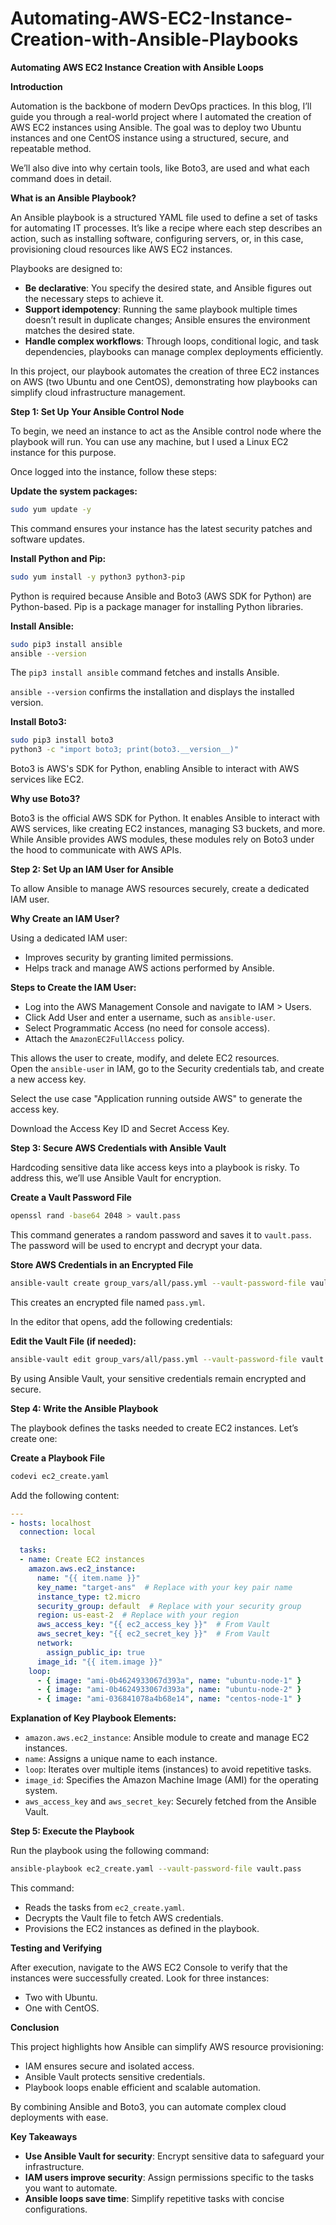# Automating-AWS-EC2-Instance-Creation-with-Ansible-Playbooks

**Automating AWS EC2 Instance Creation with Ansible Loops**

**Introduction**

Automation is the backbone of modern DevOps practices. In this blog, I’ll guide you through a real-world project where I automated the creation of AWS EC2 instances using Ansible. The goal was to deploy two Ubuntu instances and one CentOS instance using a structured, secure, and repeatable method.

We’ll also dive into why certain tools, like Boto3, are used and what each command does in detail.

**What is an Ansible Playbook?**

An Ansible playbook is a structured YAML file used to define a set of tasks for automating IT processes. It’s like a recipe where each step describes an action, such as installing software, configuring servers, or, in this case, provisioning cloud resources like AWS EC2 instances.

Playbooks are designed to:

- **Be declarative**: You specify the desired state, and Ansible figures out the necessary steps to achieve it.
- **Support idempotency**: Running the same playbook multiple times doesn’t result in duplicate changes; Ansible ensures the environment matches the desired state.
- **Handle complex workflows**: Through loops, conditional logic, and task dependencies, playbooks can manage complex deployments efficiently.

In this project, our playbook automates the creation of three EC2 instances on AWS (two Ubuntu and one CentOS), demonstrating how playbooks can simplify cloud infrastructure management.

**Step 1: Set Up Your Ansible Control Node**

To begin, we need an instance to act as the Ansible control node where the playbook will run. You can use any machine, but I used a Linux EC2 instance for this purpose.

Once logged into the instance, follow these steps:

**Update the system packages:**

```bash
sudo yum update -y
```

This command ensures your instance has the latest security patches and software updates.

**Install Python and Pip:**

```bash
sudo yum install -y python3 python3-pip
```

Python is required because Ansible and Boto3 (AWS SDK for Python) are Python-based. Pip is a package manager for installing Python libraries.

**Install Ansible:**

```bash
sudo pip3 install ansible
ansible --version
```

The `pip3 install ansible` command fetches and installs Ansible.

`ansible --version` confirms the installation and displays the installed version.

**Install Boto3:**

```bash
sudo pip3 install boto3
python3 -c "import boto3; print(boto3.__version__)"
```

Boto3 is AWS's SDK for Python, enabling Ansible to interact with AWS services like EC2.

**Why use Boto3?**

Boto3 is the official AWS SDK for Python. It enables Ansible to interact with AWS services, like creating EC2 instances, managing S3 buckets, and more. While Ansible provides AWS modules, these modules rely on Boto3 under the hood to communicate with AWS APIs.

**Step 2: Set Up an IAM User for Ansible**

To allow Ansible to manage AWS resources securely, create a dedicated IAM user.

**Why Create an IAM User?**

Using a dedicated IAM user:

- Improves security by granting limited permissions.
- Helps track and manage AWS actions performed by Ansible.

**Steps to Create the IAM User:**

- Log into the AWS Management Console and navigate to IAM > Users.
- Click Add User and enter a username, such as `ansible-user`.
- Select Programmatic Access (no need for console access).
- Attach the `AmazonEC2FullAccess` policy.

This allows the user to create, modify, and delete EC2 resources.  
Open the `ansible-user` in IAM, go to the Security credentials tab, and create a new access key.

Select the use case "Application running outside AWS" to generate the access key.

Download the Access Key ID and Secret Access Key.

**Step 3: Secure AWS Credentials with Ansible Vault**

Hardcoding sensitive data like access keys into a playbook is risky. To address this, we’ll use Ansible Vault for encryption.

**Create a Vault Password File**

```bash
openssl rand -base64 2048 > vault.pass
```

This command generates a random password and saves it to `vault.pass`. The password will be used to encrypt and decrypt your data.

**Store AWS Credentials in an Encrypted File**

```bash
ansible-vault create group_vars/all/pass.yml --vault-password-file vault.pass
```

This creates an encrypted file named `pass.yml`.

In the editor that opens, add the following credentials:

**Edit the Vault File (if needed):**

```bash
ansible-vault edit group_vars/all/pass.yml --vault-password-file vault.pass
```

By using Ansible Vault, your sensitive credentials remain encrypted and secure.

**Step 4: Write the Ansible Playbook**

The playbook defines the tasks needed to create EC2 instances. Let’s create one:

**Create a Playbook File**

```bash
codevi ec2_create.yaml
```

Add the following content:

```yaml
---
- hosts: localhost
  connection: local

  tasks:
  - name: Create EC2 instances
    amazon.aws.ec2_instance:
      name: "{{ item.name }}"
      key_name: "target-ans"  # Replace with your key pair name
      instance_type: t2.micro
      security_group: default  # Replace with your security group
      region: us-east-2  # Replace with your region
      aws_access_key: "{{ ec2_access_key }}"  # From Vault
      aws_secret_key: "{{ ec2_secret_key }}"  # From Vault
      network:
        assign_public_ip: true
      image_id: "{{ item.image }}"
    loop:
      - { image: "ami-0b4624933067d393a", name: "ubuntu-node-1" }
      - { image: "ami-0b4624933067d393a", name: "ubuntu-node-2" }
      - { image: "ami-036841078a4b68e14", name: "centos-node-1" }
```

**Explanation of Key Playbook Elements:**

- `amazon.aws.ec2_instance`: Ansible module to create and manage EC2 instances.
- `name`: Assigns a unique name to each instance.
- `loop`: Iterates over multiple items (instances) to avoid repetitive tasks.
- `image_id`: Specifies the Amazon Machine Image (AMI) for the operating system.
- `aws_access_key` and `aws_secret_key`: Securely fetched from the Ansible Vault.

**Step 5: Execute the Playbook**

Run the playbook using the following command:

```bash
ansible-playbook ec2_create.yaml --vault-password-file vault.pass
```

This command:

- Reads the tasks from `ec2_create.yaml`.
- Decrypts the Vault file to fetch AWS credentials.
- Provisions the EC2 instances as defined in the playbook.

**Testing and Verifying**

After execution, navigate to the AWS EC2 Console to verify that the instances were successfully created. Look for three instances:

- Two with Ubuntu.
- One with CentOS.

**Conclusion**

This project highlights how Ansible can simplify AWS resource provisioning:

- IAM ensures secure and isolated access.
- Ansible Vault protects sensitive credentials.
- Playbook loops enable efficient and scalable automation.

By combining Ansible and Boto3, you can automate complex cloud deployments with ease.

**Key Takeaways**

- **Use Ansible Vault for security**: Encrypt sensitive data to safeguard your infrastructure.
- **IAM users improve security**: Assign permissions specific to the tasks you want to automate.
- **Ansible loops save time**: Simplify repetitive tasks with concise configurations.
